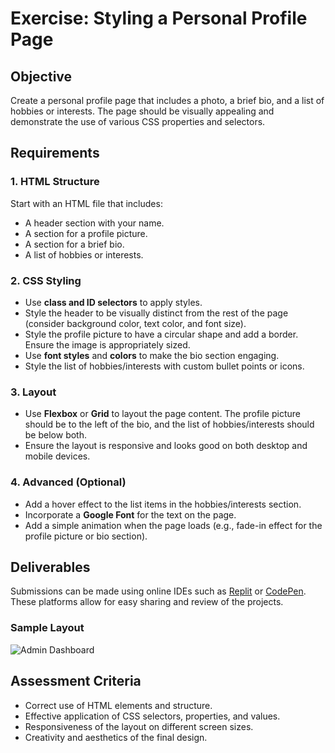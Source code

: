 # Exercise: Styling a Personal Profile Page

## Objective
Create a personal profile page that includes a photo, a brief bio, and a list of hobbies or interests. The page should be visually appealing and demonstrate the use of various CSS properties and selectors.

## Requirements

### 1. HTML Structure
Start with an HTML file that includes:
- A header section with your name.
- A section for a profile picture.
- A section for a brief bio.
- A list of hobbies or interests.

### 2. CSS Styling
- Use **class and ID selectors** to apply styles.
- Style the header to be visually distinct from the rest of the page (consider background color, text color, and font size).
- Style the profile picture to have a circular shape and add a border. Ensure the image is appropriately sized.
- Use **font styles** and **colors** to make the bio section engaging.
- Style the list of hobbies/interests with custom bullet points or icons.

### 3. Layout
- Use **Flexbox** or **Grid** to layout the page content. The profile picture should be to the left of the bio, and the list of hobbies/interests should be below both.
- Ensure the layout is responsive and looks good on both desktop and mobile devices.

### 4. Advanced (Optional)
- Add a hover effect to the list items in the hobbies/interests section.
- Incorporate a **Google Font** for the text on the page.
- Add a simple animation when the page loads (e.g., fade-in effect for the profile picture or bio section).

## Deliverables
Submissions can be made using online IDEs such as [Replit](https://replit.com/) or [CodePen](https://codepen.io/). These platforms allow for easy sharing and review of the projects.

### Sample Layout

![Admin Dashboard]((https://github.com/techcodedu/css_exercise_lorma/blob/main/WIREFRAME.PNG))


## Assessment Criteria
- Correct use of HTML elements and structure.
- Effective application of CSS selectors, properties, and values.
- Responsiveness of the layout on different screen sizes.
- Creativity and aesthetics of the final design.
